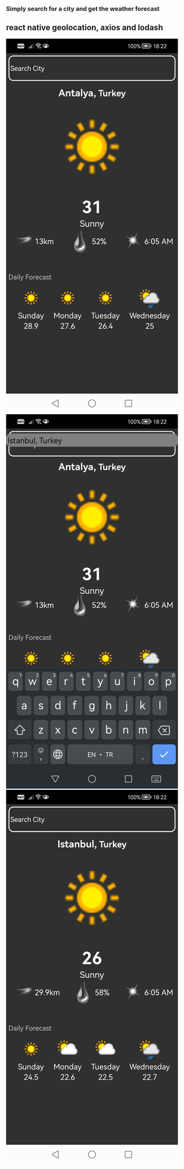 ### Simply search for a city and get the weather forecast
## react native geolocation, axios and lodash

!["ss1"](./src/assets/ss1.jpg)
!["ss2"](./src/assets/ss2.jpg)
!["ss3"](./src/assets/ss3.jpg)
